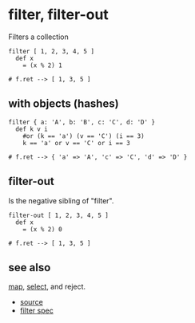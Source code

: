 
# filter, filter-out

Filters a collection

```
filter [ 1, 2, 3, 4, 5 ]
  def x
    = (x % 2) 1

# f.ret --> [ 1, 3, 5 ]
```

## with objects (hashes)

```
filter { a: 'A', b: 'B', c: 'C', d: 'D' }
  def k v i
    #or (k == 'a') (v == 'C') (i == 3)
    k == 'a' or v == 'C' or i == 3

# f.ret --> { 'a' => 'A', 'c' => 'C', 'd' => 'D' }
```

## filter-out

Is the negative sibling of "filter".

```
filter-out [ 1, 2, 3, 4, 5 ]
  def x
    = (x % 2) 0

# f.ret --> [ 1, 3, 5 ]
```

## see also

[map](map.md), [select](select.md), and reject.


* [source](https://github.com/floraison/flor/tree/master/lib/flor/pcore/filter.rb)
* [filter spec](https://github.com/floraison/flor/tree/master/spec/pcore/filter_spec.rb)

